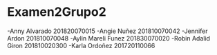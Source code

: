 # Examen2Grupo2
-Anny Alvarado 201820070015 
-Angie Nuñez 201810070042 
-Jennifer Ardon 201810070048 
-Aylin Mareli Funez 201830070020 
-Robin Adalid Giron 201810020300 
-Karla Ordoñez 201720110066
